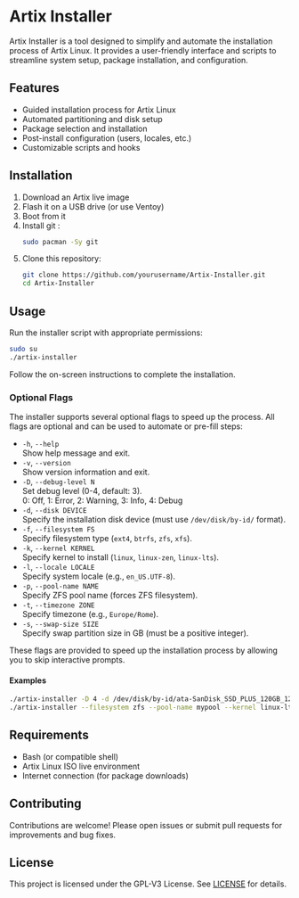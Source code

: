 # Artix Installer

Artix Installer is a tool designed to simplify and automate the installation process of Artix Linux. It provides a user-friendly interface and scripts to streamline system setup, package installation, and configuration.

## Features

- Guided installation process for Artix Linux
- Automated partitioning and disk setup
- Package selection and installation
- Post-install configuration (users, locales, etc.)
- Customizable scripts and hooks

## Installation

1. Download an Artix live image
2. Flash it on a USB drive (or use Ventoy)
3. Boot from it
4. Install git :
    ```sh
    sudo pacman -Sy git
    ```
5. Clone this repository:
    ```sh
    git clone https://github.com/yourusername/Artix-Installer.git
    cd Artix-Installer
    ```
## Usage

Run the installer script with appropriate permissions:
```sh
sudo su
./artix-installer
```
Follow the on-screen instructions to complete the installation.

### Optional Flags

The installer supports several optional flags to speed up the process. All flags are optional and can be used to automate or pre-fill steps:

- `-h`, `--help`  
  Show help message and exit.
- `-v`, `--version`  
  Show version information and exit.
- `-D`, `--debug-level N`  
  Set debug level (0-4, default: 3).  
  0: Off, 1: Error, 2: Warning, 3: Info, 4: Debug
- `-d`, `--disk DEVICE`  
  Specify the installation disk device (must use `/dev/disk/by-id/` format).
- `-f`, `--filesystem FS`  
  Specify filesystem type (`ext4`, `btrfs`, `zfs`, `xfs`).
- `-k`, `--kernel KERNEL`  
  Specify kernel to install (`linux`, `linux-zen`, `linux-lts`).
- `-l`, `--locale LOCALE`  
  Specify system locale (e.g., `en_US.UTF-8`).
- `-p`, `--pool-name NAME`  
  Specify ZFS pool name (forces ZFS filesystem).
- `-t`, `--timezone ZONE`  
  Specify timezone (e.g., `Europe/Rome`).
- `-s`, `--swap-size SIZE`  
  Specify swap partition size in GB (must be a positive integer).

These flags are provided to speed up the installation process by allowing you to skip interactive prompts.

#### Examples

```sh
./artix-installer -D 4 -d /dev/disk/by-id/ata-SanDisk_SSD_PLUS_120GB_123456 -f ext4 -k linux-zen -l en_US.UTF-8 -s 8
./artix-installer --filesystem zfs --pool-name mypool --kernel linux-lts --locale en_GB.UTF-8 --swap-size 16
```

## Requirements

- Bash (or compatible shell)
- Artix Linux ISO live environment
- Internet connection (for package downloads)

## Contributing

Contributions are welcome! Please open issues or submit pull requests for improvements and bug fixes.

## License

This project is licensed under the GPL-V3 License. See [LICENSE](LICENSE) for details.

